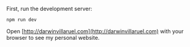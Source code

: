 First, run the development server:

```bash
npm run dev
```

Open [http://darwinvillaruel.com](http://darwinvillaruel.com) with your browser to see my personal website.
